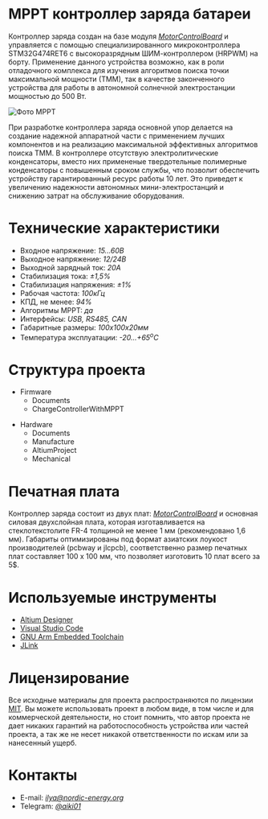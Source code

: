 # МРРТ контроллер заряда батареи

Контроллер заряда создан на базе модуля [*MotorControlBoard*](https://github.com/Nordic-Energy/MotorControlBoard) и управляется с помощью специализированного микроконтроллера STM32G474RET6 с высокоразрядным ШИМ-контроллером (HRPWM) на борту. Применение данного устройства возможно, как в роли отладочного комплекса для изучения алгоритмов поиска точки максимальной мощности (ТММ), так в качестве законченного устройства для работы в автономной солнечной электростанции мощностью до 500 Вт.

![Фото МРРТ](https://habrastorage.org/webt/_n/8h/xy/_n8hxykxwv3in6pax6zo6wmiiuu.png)

При разработке контроллера заряда основной упор делается на создание надежной аппаратной части с применением лучших компонентов и на реализацию максимальной эффективных алгоритмов поиска ТММ. В контроллере отсутствую электролитические конденсаторы, вместо них примененые твердотельные полимерные конденсаторы с повышенным сроком службы, что позволит обеспечить устройству гарантированный ресурс работы 10 лет. Это приведет к увеличению надежности автономных мини-электростанций и снижению затрат на обслуживание оборудования.

# Технические характеристики

* Входное напряжение: *15...60В*
* Выходное напряжение: *12/24В*
* Выходной зарядный ток: *20А*
* Стабилизация тока: *±1,5%*
* Стабилизация напряжения: *±1%*
* Рабочая частота: *100кГц*
* КПД, не менее: *94%*
* Алгоритмы МРРТ: *да*
* Интерфейсы: *USB, RS485, CAN*
* Габаритные размеры: *100х100х20мм*
* Температура эксплуатации: *-20...+65<sup>o</sup>C*

# Структура проекта

* Firmware
    * Documents
    * ChargeControllerWithMPPT

>

* Hardware
    * Documents
    * Manufacture
    * AltiumProject
    * Mechanical

# Печатная плата

Контроллер заряда состоит из двух плат: [*MotorControlBoard*](https://github.com/Nordic-Energy/MotorControlBoard) и основная силовая  двухслойная плата, которая изготавливается на стеклотекстолите FR-4 толщиной не менее 1 мм (рекомендовано 1,6 мм). Габариты оптимизированы под формат азиатских лоукост производителей (pcbway и jlcpcb), соответственно размер печатных плат составляет 100 x 100 мм, что позволяет изготовить 10 плат всего за 5$.

# Используемые инструменты

* [Altium Designer](https://www.altium.com/altium-designer/ "Официальный сайт CAD")
* [Visual Studio Code](https://code.visualstudio.com/ "Официальный сайт IDE")
* [GNU Arm Embedded Toolchain](https://github.com/gnu-mcu-eclipse/arm-none-eabi-gcc/releases/tag/v8.2.1-1.4 "Официальный сайт плагина")
* [JLink](https://www.segger.com/downloads/jlink/#J-LinkSoftwareAndDocumentationPack "Официальный сайт")

# Лицензирование

Все исходные материалы для проекта распространяются по лицензии [MIT](./LICENSE "Описание лицензии"). Вы можете использовать проект в любом виде, в том числе и для коммерческой деятельности, но стоит помнить, что автор проекта не дает никаких гарантий на работоспособность устройства или частей проекта, а так же не несет никакой ответственности по искам или за нанесенный ущерб.

# Контакты

* E-mail: *ilya@nordic-energy.org*
* Telegram: [*@aiki01*](https://t.me/aiki01 "Чат в телеграмме")
